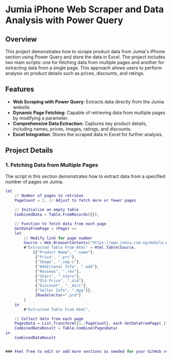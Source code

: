 # Jumia iPhone Web Scraper and Data Analysis with Power Query

## Overview

This project demonstrates how to scrape product data from Jumia's iPhone section using Power Query and store the data in Excel. The project includes two main scripts: one for fetching data from multiple pages and another for extracting data from a single page. This approach allows users to perform analysis on product details such as prices, discounts, and ratings.

## Features

- **Web Scraping with Power Query**: Extracts data directly from the Jumia website.
- **Dynamic Page Fetching**: Capable of retrieving data from multiple pages by modifying a parameter.
- **Comprehensive Data Extraction**: Captures key product details, including names, prices, images, ratings, and discounts.
- **Excel Integration**: Stores the scraped data in Excel for further analysis.

## Project Details

### 1. Fetching Data from Multiple Pages

The script in this section demonstrates how to extract data from a specified number of pages on Jumia.

```m
let
    // Number of pages to retrieve
    PageCount = 2, // Adjust to fetch more or fewer pages

    // Initialize an empty table
    CombinedData = Table.FromRecords({}),

    // Function to fetch data from each page
    GetDataFromPage = (Page) =>
    let
        // Modify link for page number
        Source = Web.BrowserContents("https://www.jumia.com.eg/mobile-phones/apple/?page=" & Text.From(Page)),
        #"Extracted Table From Html" = Html.Table(Source, 
            {{"Product Name", ".name"}, 
             {"Price", ".prc"}, 
             {"Image", ".img-c"}, 
             {"Additional Info", ".add"}, 
             {"Reviews", ".rev"}, 
             {"Stars", ".stars"}, 
             {"Old Price", ".old"}, 
             {"Discount", "._dsct"}, 
             {"Seller Info", ".mpg"}}, 
             [RowSelector=".prd"]
        )
    in
        #"Extracted Table From Html",

    // Collect data from each page
    PagesData = List.Transform({1..PageCount}, each GetDataFromPage(_)),
    CombinedDataResult = Table.Combine(PagesData)
in
    CombinedDataResult


### Feel free to edit or add more sections as needed for your GitHub repository.
